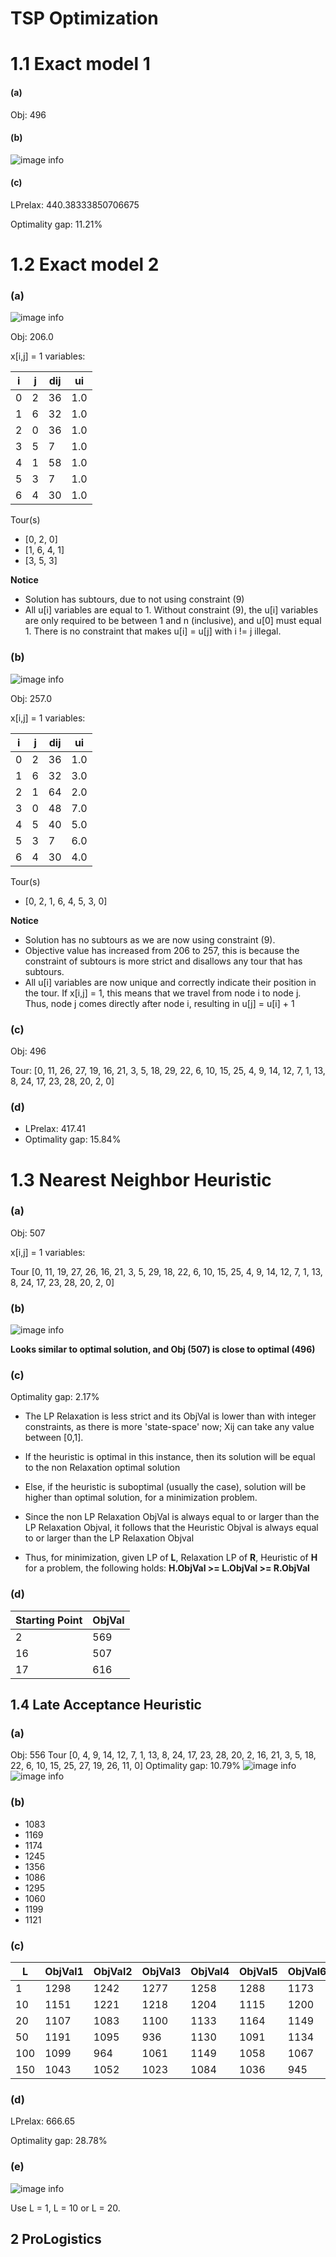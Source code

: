 # TSP Optimization

# 1.1 Exact model 1

#### (a)

Obj: 496

#### (b)

![image info](./output/figures/1_TimeSpaceNetwork.png)

#### (c)

LPrelax: 440.38333850706675

Optimality gap: 11.21%

# 1.2 Exact model 2

### (a)

![image info](./output/figures/2_DifferentGraph.png)

Obj: 206.0

x[i,j] = 1 variables:

| i   | j   | dij | ui  |
| --- | --- | --- | --- |
| 0   | 2   | 36  | 1.0 |
| 1   | 6   | 32  | 1.0 |
| 2   | 0   | 36  | 1.0 |
| 3   | 5   | 7   | 1.0 |
| 4   | 1   | 58  | 1.0 |
| 5   | 3   | 7   | 1.0 |
| 6   | 4   | 30  | 1.0 |

Tour(s)

-   [0, 2, 0]
-   [1, 6, 4, 1]
-   [3, 5, 3]

**Notice**

-   Solution has subtours, due to not using constraint (9)
-   All u[i] variables are equal to 1. Without constraint (9), the u[i] variables are only required to be between 1 and n (inclusive), and u[0] must equal 1. There is no constraint that makes u[i] = u[j] with i != j illegal.

### (b)

![image info](./output/figures/2_DifferentGraph_without_subtours.png)

Obj: 257.0

x[i,j] = 1 variables:

| i   | j   | dij | ui  |
| --- | --- | --- | --- |
| 0   | 2   | 36  | 1.0 |
| 1   | 6   | 32  | 3.0 |
| 2   | 1   | 64  | 2.0 |
| 3   | 0   | 48  | 7.0 |
| 4   | 5   | 40  | 5.0 |
| 5   | 3   | 7   | 6.0 |
| 6   | 4   | 30  | 4.0 |

Tour(s)

-   [0, 2, 1, 6, 4, 5, 3, 0]

**Notice**

-   Solution has no subtours as we are now using constraint (9).
-   Objective value has increased from 206 to 257, this is because the constraint of subtours is more strict and disallows any tour that has subtours.
-   All u[i] variables are now unique and correctly indicate their position in the tour. If x[i,j] = 1, this means that we travel from node i to node j. Thus, node j comes directly after node i, resulting in u[j] = u[i] + 1

### (c)

Obj: 496

Tour: [0, 11, 26, 27, 19, 16, 21, 3, 5, 18, 29, 22, 6, 10, 15, 25, 4, 9, 14, 12, 7, 1, 13, 8, 24, 17, 23, 28, 20, 2, 0]

### (d)

-   LPrelax: 417.41
-   Optimality gap: 15.84%

# 1.3 Nearest Neighbor Heuristic

### (a)

Obj: 507

x[i,j] = 1 variables:

Tour
[0, 11, 19, 27, 26, 16, 21, 3, 5, 29, 18, 22, 6, 10, 15, 25, 4, 9, 14, 12, 7, 1, 13, 8, 24, 17, 23, 28, 20, 2, 0]

### (b)

![image info](./output/figures/3_NearestNeighbour.png)

**Looks similar to optimal solution, and Obj (507) is close to optimal (496)**

### (c)

Optimality gap: 2.17%

-   The LP Relaxation is less strict and its ObjVal is lower than with integer constraints, as there is more 'state-space' now; Xij can take any value between [0,1].

-   If the heuristic is optimal in this instance, then its solution will be equal to the non Relaxation optimal solution
-   Else, if the heuristic is suboptimal (usually the case), solution will be higher than optimal solution, for a minimization problem.

-   Since the non LP Relaxation ObjVal is always equal to or larger than the LP Relaxation Objval, it follows that the Heuristic Objval  is always equal to or larger than the LP Relaxation Objval

-   Thus, for minimization, given LP of **L**, Relaxation LP of **R**, Heuristic of **H** for a problem, the following holds:
    **H.ObjVal >= L.ObjVal >= R.ObjVal**

### (d)

| Starting Point | ObjVal |
| -------------- | ------ |
| 2              | 569    |
| 16             | 507    |
| 17             | 616    |

## 1.4 Late Acceptance Heuristic

### (a)

Obj: 556
Tour
[0, 4, 9, 14, 12, 7, 1, 13, 8, 24, 17, 23, 28, 20, 2, 16, 21, 3, 5, 18, 22, 6, 10, 15, 25, 27, 19, 26, 11, 0]
Optimality gap: 10.79%
![image info](./output/figures/4_LateAcceptance.png)
![image info](./output/figures/4_NearestNeighbour.png)

### (b)

-   1083
-   1169
-   1174
-   1245
-   1356
-   1086
-   1295
-   1060
-   1199
-   1121

### (c)

| L   | ObjVal1 | ObjVal2 | ObjVal3 | ObjVal4 | ObjVal5 | ObjVal6 | ObjVal7 | ObjVal8 | ObjVal9 | ObjVal10 |
| --- | ------- | ------- | ------- | ------- | ------- | ------- | ------- | ------- | ------- | -------- |
| 1   | 1298    | 1242    | 1277    | 1258    | 1288    | 1173    | 1181    | 1002    | 1365    | 1356     |
| 10  | 1151    | 1221    | 1218    | 1204    | 1115    | 1200    | 1058    | 1165    | 1148    | 1204     |
| 20  | 1107    | 1083    | 1100    | 1133    | 1164    | 1149    | 975     | 1199    | 1132    | 1048     |
| 50  | 1191    | 1095    | 936     | 1130    | 1091    | 1134    | 1105    | 1087    | 1319    | 1101     |
| 100 | 1099    | 964     | 1061    | 1149    | 1058    | 1067    | 1050    | 1099    | 1062    | 1061     |
| 150 | 1043    | 1052    | 1023    | 1084    | 1036    | 945     | 1025    | 972     | 1040    | 1059     |

### (d)

LPrelax: 666.65

Optimality gap: 28.78%

### (e)

![image info](./output/figures/4_ParameterL.png)

Use L = 1, L = 10 or  L = 20.

## 2 ProLogistics
